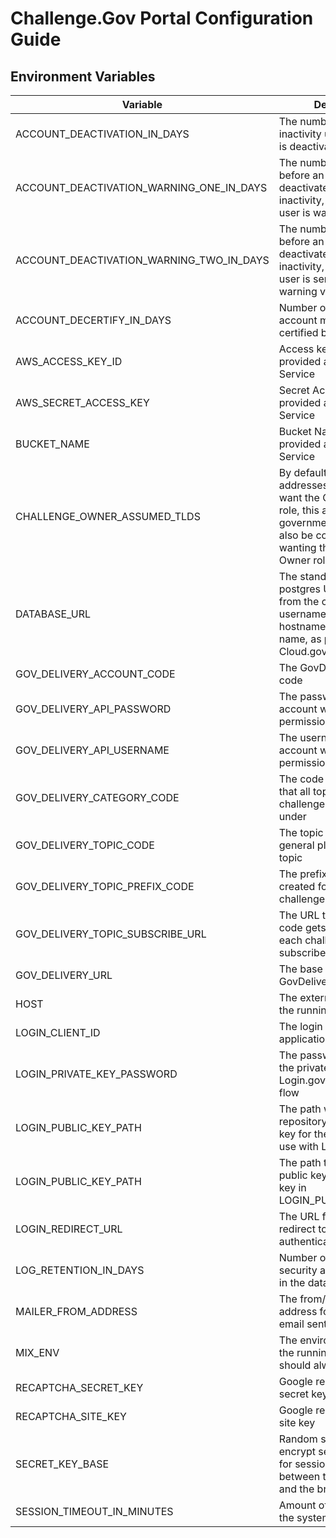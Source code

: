 # Challenge.Gov Portal Configuration Guide

## Environment Variables

| Variable                                 | Description                                                                                                                                                                           | Expected Value Examples                                     |
| ---------------------------------------- | ------------------------------------------------------------------------------------------------------------------------------------------------------------------------------------- | ----------------------------------------------------------- |
| ACCOUNT_DEACTIVATION_IN_DAYS             | The number of days of inactivity until an account is deactivated                                                                                                                      | 90                                                          |
| ACCOUNT_DEACTIVATION_WARNING_ONE_IN_DAYS | The number of days before an account is deactivated due to inactivity, in which the user is warned via email                                                                          | 30                                                          |
| ACCOUNT_DEACTIVATION_WARNING_TWO_IN_DAYS | The number of days before an account is deactivated due to inactivity, in which the user is sent a second warning via email                                                           | 10                                                          |
| ACCOUNT_DECERTIFY_IN_DAYS                | Number of days until the account must be re-certified by a GSA admin                                                                                                                  | 365                                                         |
| AWS_ACCESS_KEY_ID                        | Access key for S3, provided as a Cloud.gov Service                                                                                                                                    |                                                             |
| AWS_SECRET_ACCESS_KEY                    | Secret Access key for S3, provided as a Cloud.gov Service                                                                                                                             |                                                             |
| BUCKET_NAME                              | Bucket Name for S3, provided as a Cloud.gov Service                                                                                                                                   |                                                             |
| CHALLENGE_OWNER_ASSUMED_TLDS             | By default, only .gov email addresses are assumed to want the Challenge Owner role, this allows other government TLD values to also be considered as wanting the Challenge Owner role | .mil                                                        |
| DATABASE_URL                             | The standard formatted postgres URL composed from the components of username, password, hostname, and database name, as provided by the Cloud.gov RDS service                         | postgres://username:password@hostname:port/database         |
| GOV_DELIVERY_ACCOUNT_CODE                | The GovDelivery account code                                                                                                                                                          |                                                             |
| GOV_DELIVERY_API_PASSWORD                | The password of the API account with admin permission for the API                                                                                                                     |                                                             |
| GOV_DELIVERY_API_USERNAME                | The username of the API account with admin permission for the API                                                                                                                     |                                                             |
| GOV_DELIVERY_CATEGORY_CODE               | The code of the category that all topics for each challenge are categorized under                                                                                                     | CHAL_ALL_<ENV>                                              |
| GOV_DELIVERY_TOPIC_CODE                  | The topic code for the general platform news topic                                                                                                                                    | CHAL_NEWS_<ENV>                                             |
| GOV_DELIVERY_TOPIC_PREFIX_CODE           | The prefix for each topic created for each challenge                                                                                                                                  | CHAL_<ENV>                                                  |
| GOV_DELIVERY_TOPIC_SUBSCRIBE_URL         | The URL that the topic code gets added to for each challenge to be subscribed to                                                                                                      |                                                             |
| GOV_DELIVERY_URL                         | The base API url for the GovDelivery API                                                                                                                                              |                                                             |
| HOST                                     | The external DNS name of the running portal                                                                                                                                           | portal.challenge.gov                                        |
| LOGIN_CLIENT_ID                          | The login client ID for the application in Login.gov                                                                                                                                  | urn:gov:gsa:openidconnect.profiles:sp:sso:gsa:challenge_gov |
| LOGIN_PRIVATE_KEY_PASSWORD               | The password to decrypt the private key used in the Login.gov OpenID connect flow                                                                                                     | password                                                    |
| LOGIN_PUBLIC_KEY_PATH                    | The path within the code repository to the provide key for the application to use with Login.gov                                                                                      | environment_key.pem                                         |
| LOGIN_PUBLIC_KEY_PATH                    | The path to the matching public key for the private key in LOGIN_PUBLIC_KEY_PATH                                                                                                      | cert.pem                                                    |
| LOGIN_REDIRECT_URL                       | The URL for Login.gov to redirect to as part of the authentication flow}                                                                                                              | https://portal.challenge.gov/auth/result                    |
| LOG_RETENTION_IN_DAYS                    | Number of days of security audit logs to keep in the database                                                                                                                         | 90                                                          |
| MAILER_FROM_ADDRESS                      | The from/reply-to address for transactional email sent by the system                                                                                                                  | support@challenge.gov                                       |
| MIX_ENV                                  | The environment mode for the running application, should always be prod                                                                                                               | prod                                                        |
| RECAPTCHA_SECRET_KEY                     | Google reCaptcha 3 secret key                                                                                                                                                         |                                                             |
| RECAPTCHA_SITE_KEY                       | Google reCaptcha 3 public site key                                                                                                                                                    |                                                             |
| SECRET_KEY_BASE                          | Random seed used to encrypt secrets (cookies) for session management between the application and the browser                                                                          |                                                             |
| SESSION_TIMEOUT_IN_MINUTES               | Amount of idle time before the system logs a user out                                                                                                                                 | 15                                                          |
